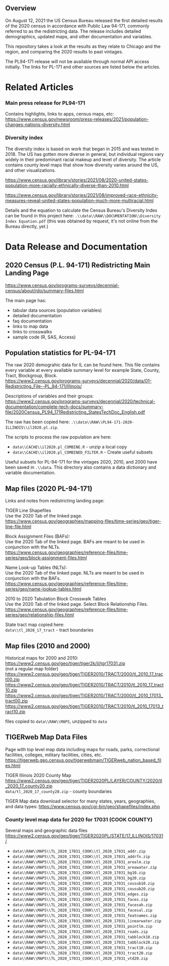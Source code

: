 

## Overview

On August 12, 2021 the US Census Bureau released the first detailed results of the 2020 census in accordance with Public Law 94-171, commonly referred to as the redistricting data. The release includes detailed demographics, updated maps, and other documentation and variables. 

This repository takes a look at the results as they relate to Chicago and the region, and comparing the 2020 results to past vintages. 

The PL94-171 release will not be available through normal API access initially.  The links for PL-171 and other sources are listed below the articles.  


# Related Articles

### Main press release for PL94-171

Contains highlights, links to apps, census maps, etc:<br> https://www.census.gov/newsroom/press-releases/2021/population-changes-nations-diversity.html

### Diversity index

The diversity index is based on work that began in 2015 and was tested in 2018. The US has gotten more diverse in general, but individual regions vary widely in their predominant racial makeup and level of diversity. The article contains county level maps that show how diversity varies around the US, and other visualizations. 

https://www.census.gov/library/stories/2021/08/2020-united-states-population-more-racially-ethnically-diverse-than-2010.html

https://www.census.gov/library/stories/2021/08/improved-race-ethnicity-measures-reveal-united-states-population-much-more-multiracial.html

Details and the equation to calculate the Census Bureau's Diversity Index can be found in this project here: `.\\data\\RAW\\DOCUMENTATION\\Diversity Index Equation.pdf` (this was obtained by request, it's not online from the Bureau directly, yet.)


# Data Release and Documentation

## 2020 Census (P.L. 94-171) Redistricting Main Landing Page

https://www.census.gov/programs-surveys/decennial-census/about/rdo/summary-files.html

The main page has:

 - tabular data sources (population variables)
 - detailed documentation
 - faq documentation
 - links to map data
 - links to crosswalks
 - sample code (R, SAS, Access)


## Population statistics for PL-94-171

The raw 2020 demograhic data for IL can be found here. This file contains every variable at every available summary level for example State, County, Tract, Blockgroup, Block. <br>
https://www2.census.gov/programs-surveys/decennial/2020/data/01-Redistricting_File--PL_94-171/Illinois/

Descriptions of variables and their groups: <br>
https://www2.census.gov/programs-surveys/decennial/2020/technical-documentation/complete-tech-docs/summary-file/2020Census_PL94_171Redistricting_StatesTechDoc_English.pdf

The raw has been copied here: `.\\data\\RAW\\PL94-171-2020-ILLINOIS\\il2020.pl.zip`.  

The scripts to process the raw population are here: 

 - `data\\CACHE\\il2020.pl_COMBINE.R` - unzip a local copy
 - `data\\CACHE\\il2020.pl_COMBINED_FILTER.R` - Create useful subsets

Useful subsets for PL-94-171 for the vintages 2020, 2010, and 2000 have been saved in `.\\data`.  This directory also contains a data dictionary and variable documentation. 


## Map files (2020 PL-94-171)

Links and notes from  redistricting landing page:

TIGER Line Shapefiles<br>
Use the 2020 Tab of the linked page.<br>
https://www.census.gov/geographies/mapping-files/time-series/geo/tiger-line-file.html

Block Assignment Files (BAFs):<br>
Use the 2020 Tab of the linked page. BAFs are meant to be used in conjunction with the NLTs.<br>
https://www.census.gov/geographies/reference-files/time-series/geo/block-assignment-files.html

Name Look-up Tables (NLTs):<br>
Use the 2020 Tab of the linked page. NLTs are meant to be used in conjunction with the BAFs.<br>
https://www.census.gov/geographies/reference-files/time-series/geo/name-lookup-tables.html

2010 to 2020 Tabulation Block Crosswalk Tables<br>
Use the 2020 Tab of the linked page. Select Block Relationship Files.<br>
https://www.census.gov/geographies/reference-files/time-series/geo/relationship-files.html

State tract map copied here:<br>
`data\\tl_2020_17_tract` - tract boundaries


## Map files (2010 and 2000)

Historical maps for 2000 and 2010:<br>
https://www2.census.gov/geo/tiger/tiger2k/il/tgr17031.zip<br> (not a regular map folder)
https://www2.census.gov/geo/tiger/TIGER2010/TRACT/2000/tl_2010_17_tract00.zip<br>
https://www2.census.gov/geo/tiger/TIGER2010/TRACT/2010/tl_2010_17_tract10.zip<br>
https://www2.census.gov/geo/tiger/TIGER2010/TRACT/2000/tl_2010_17013_tract00.zip<br>
https://www2.census.gov/geo/tiger/TIGER2010/TRACT/2010/tl_2010_17013_tract10.zip<br>

files copied to `data\\RAW\\MAPS`, unzipped to `data`


## TIGERweb Map Data Files

Page with top level map data including maps for roads, parks, correctional facilities, colleges, military facilities, cities, etc. <br>
https://tigerweb.geo.census.gov/tigerwebmain/TIGERweb_nation_based_files.html

TIGER Illinois 2020 County Map<br>
https://www2.census.gov/geo/tiger/TIGER2020PL/LAYER/COUNTY/2020/tl_2020_17_county20.zip<br>
`data/tl_2020_17_county20.zip` - county boundaries


TIGER Map data download selector for many states, years, geographies, and data types: https://www.census.gov/cgi-bin/geo/shapefiles/index.php<br>


### County level map data for 2020 for 17031 (COOK COUNTY)

Several maps and geographic data files<br>
https://www2.census.gov/geo/tiger/TIGER2020PL/STATE/17_ILLINOIS/17031/

 - `data\\RAW\\MAPS\\TL_2020_17031_COOK\\tl_2020_17031_addr.zip`
 - `data\\RAW\\MAPS\\TL_2020_17031_COOK\\tl_2020_17031_addrfn.zip`
 - `data\\RAW\\MAPS\\TL_2020_17031_COOK\\tl_2020_17031_arealm.zip`
 - `data\\RAW\\MAPS\\TL_2020_17031_COOK\\tl_2020_17031_areawater.zip`
 - `data\\RAW\\MAPS\\TL_2020_17031_COOK\\tl_2020_17031_bg10.zip`
 - `data\\RAW\\MAPS\\TL_2020_17031_COOK\\tl_2020_17031_bg20.zip`
 - `data\\RAW\\MAPS\\TL_2020_17031_COOK\\tl_2020_17031_cousub10.zip`
 - `data\\RAW\\MAPS\\TL_2020_17031_COOK\\tl_2020_17031_cousub20.zip`
 - `data\\RAW\\MAPS\\TL_2020_17031_COOK\\tl_2020_17031_edges.zip`
 - `data\\RAW\\MAPS\\TL_2020_17031_COOK\\tl_2020_17031_faces.zip`
 - `data\\RAW\\MAPS\\TL_2020_17031_COOK\\tl_2020_17031_facesah.zip`
 - `data\\RAW\\MAPS\\TL_2020_17031_COOK\\tl_2020_17031_facesal.zip`
 - `data\\RAW\\MAPS\\TL_2020_17031_COOK\\tl_2020_17031_featnames.zip`
 - `data\\RAW\\MAPS\\TL_2020_17031_COOK\\tl_2020_17031_linearwater.zip`
 - `data\\RAW\\MAPS\\TL_2020_17031_COOK\\tl_2020_17031_pointlm.zip`
 - `data\\RAW\\MAPS\\TL_2020_17031_COOK\\tl_2020_17031_roads.zip`
 - `data\\RAW\\MAPS\\TL_2020_17031_COOK\\tl_2020_17031_tabblock10.zip`
 - `data\\RAW\\MAPS\\TL_2020_17031_COOK\\tl_2020_17031_tabblock20.zip`
 - `data\\RAW\\MAPS\\TL_2020_17031_COOK\\tl_2020_17031_tract10.zip`
 - `data\\RAW\\MAPS\\TL_2020_17031_COOK\\tl_2020_17031_tract20.zip`
 - `data\\RAW\\MAPS\\TL_2020_17031_COOK\\tl_2020_17031_vtd20.zip`

